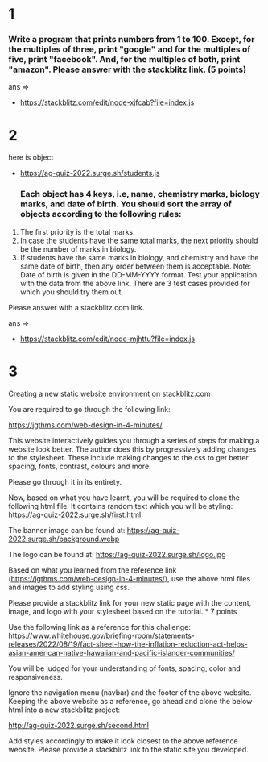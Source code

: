 

 # 1  
  ### Write a program that prints numbers from 1 to 100. Except, for the multiples of three, print "google" and for the multiples of five, print "facebook". And, for the multiples of both, print "amazon".  Please answer with the stackblitz link. (5 points)



  ans => 
  * https://stackblitz.com/edit/node-xjfcab?file=index.js

  # 2 
 
  here is object
 * https://ag-quiz-2022.surge.sh/students.js

   ### Each object has 4 keys, i.e, name, chemistry marks, biology marks, and date of birth. You should sort the array of objects according to the following rules: 

1. The first priority is the total marks.
2. In case the students have the same total marks, the next priority should be the number of marks in biology.
3. If students have the same marks in biology, and chemistry and have the same date of birth, then any order between them is acceptable. 
Note: Date of birth is given in the DD-MM-YYYY format. Test your application with the data from the above link. There are 3 test cases provided for which you should try them out. 

Please answer with a stackblitz.com link.

ans => 
* https://stackblitz.com/edit/node-mjhttu?file=index.js

# 3
 Creating a new static website environment on stackblitz.com
 

You are required to go through the following link: 

https://jgthms.com/web-design-in-4-minutes/

This website interactively guides you through a series of steps for making a website look better. The author does this by progressively adding changes to the stylesheet. These include making changes to the css to get better spacing, fonts, contrast, colours and more. 

Please go through it in its entirety. 

Now, based on what you have learnt, you will be required to clone the following html file. It contains random text which you will be styling: 
https://ag-quiz-2022.surge.sh/first.html

The banner image can be found at: 
https://ag-quiz-2022.surge.sh/background.webp

The logo can be found at: 
https://ag-quiz-2022.surge.sh/logo.jpg

Based on what you learned from the reference link (https://jgthms.com/web-design-in-4-minutes/), use the above html files and images to add styling using css. 

Please provide a stackblitz link for your new static page with the content, image, and logo with your stylesheet based on the tutorial. 
*
7 points


Use the following link as a reference for this challenge: https://www.whitehouse.gov/briefing-room/statements-releases/2022/08/19/fact-sheet-how-the-inflation-reduction-act-helps-asian-american-native-hawaiian-and-pacific-islander-communities/

You will be judged for your understanding of fonts, spacing, color and responsiveness. 

Ignore the navigation menu (navbar) and the footer of the above website. Keeping the above website as a reference, go ahead and clone the below html into a new stackblitz project: 

http://ag-quiz-2022.surge.sh/second.html

Add styles accordingly to make it look closest to the above reference website. Please provide a stackblitz link to the static site you developed. 